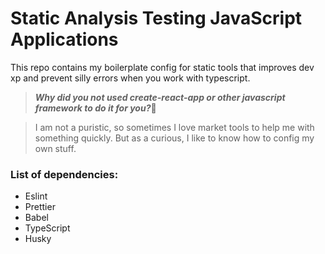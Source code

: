 # Static Analysis Testing JavaScript Applications

This repo contains my boilerplate config for static tools that improves dev xp
and prevent silly errors when you work with typescript.

> **_Why did you not used create-react-app or other javascript framework to do
> it for you?_**🤔

> I am not a puristic, so sometimes I love market tools to help me with
> something quickly. But as a curious, I like to know how to config my own
> stuff.

### List of dependencies:

- Eslint
- Prettier
- Babel
- TypeScript
- Husky
